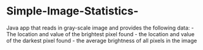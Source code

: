 # Simple-Image-Statistics-
Java app that reads in gray-scale image and provides the following data:
                            -The location and value of the brightest pixel found 
                            - the location and value of the darkest pixel found 
                            - the average brightness of all pixels in the image
